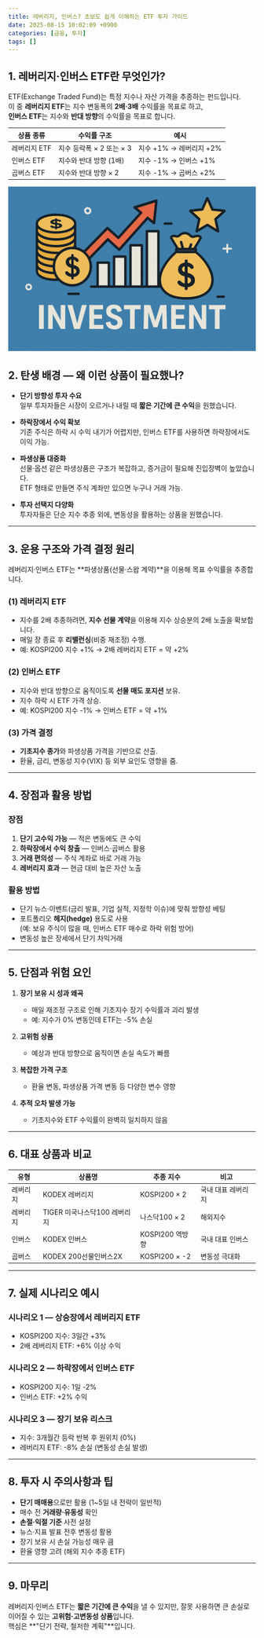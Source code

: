```yaml
---
title: 레버리지, 인버스? 초보도 쉽게 이해하는 ETF 투자 가이드
date: 2025-08-15 10:02:09 +0900
categories: [금융, 투자]
tags: []
---
```


## 1. 레버리지·인버스 ETF란 무엇인가?

ETF(Exchange Traded Fund)는 특정 지수나 자산 가격을 추종하는 펀드입니다.  
이 중 **레버리지 ETF**는 지수 변동폭의 **2배·3배** 수익률을 목표로 하고,  
**인버스 ETF**는 지수와 **반대 방향**의 수익률을 목표로 합니다.

| 상품 종류 | 수익률 구조 | 예시 |
|-----------|-------------|------|
| 레버리지 ETF | 지수 등락폭 × 2 또는 × 3 | 지수 +1% → 레버리지 +2% |
| 인버스 ETF | 지수와 반대 방향 (1배) | 지수 -1% → 인버스 +1% |
| 곱버스 ETF | 지수와 반대 방향 × 2 | 지수 -1% → 곱버스 +2% |

![투자](assets/img/normal/investment.png)

## 2. 탄생 배경 — 왜 이런 상품이 필요했나?

- **단기 방향성 투자 수요**  
  일부 투자자들은 시장이 오르거나 내릴 때 **짧은 기간에 큰 수익**을 원했습니다.
  
- **하락장에서 수익 확보**  
  기존 주식은 하락 시 수익 내기가 어렵지만, 인버스 ETF를 사용하면 하락장에서도 이익 가능.
  
- **파생상품 대중화**  
  선물·옵션 같은 파생상품은 구조가 복잡하고, 증거금이 필요해 진입장벽이 높았습니다.  
  ETF 형태로 만들면 주식 계좌만 있으면 누구나 거래 가능.

- **투자 선택지 다양화**  
  투자자들은 단순 지수 추종 외에, 변동성을 활용하는 상품을 원했습니다.

---

## 3. 운용 구조와 가격 결정 원리

레버리지·인버스 ETF는 **파생상품(선물·스왑 계약)**을 이용해 목표 수익률을 추종합니다.

### (1) 레버리지 ETF
- 지수를 2배 추종하려면, **지수 선물 계약**을 이용해 지수 상승분의 2배 노출을 확보합니다.
- 매일 장 종료 후 **리밸런싱**(비중 재조정) 수행.
- 예: KOSPI200 지수 +1% → 2배 레버리지 ETF = 약 +2%

### (2) 인버스 ETF
- 지수와 반대 방향으로 움직이도록 **선물 매도 포지션** 보유.
- 지수 하락 시 ETF 가격 상승.
- 예: KOSPI200 지수 -1% → 인버스 ETF = 약 +1%

### (3) 가격 결정
- **기초지수 종가**와 파생상품 가격을 기반으로 산출.
- 환율, 금리, 변동성 지수(VIX) 등 외부 요인도 영향을 줌.

---

## 4. 장점과 활용 방법

### 장점
1. **단기 고수익 가능** — 적은 변동에도 큰 수익
2. **하락장에서 수익 창출** — 인버스·곱버스 활용
3. **거래 편의성** — 주식 계좌로 바로 거래 가능
4. **레버리지 효과** — 현금 대비 높은 자산 노출

### 활용 방법
- 단기 뉴스·이벤트(금리 발표, 기업 실적, 지정학 이슈)에 맞춰 방향성 베팅
- 포트폴리오 **헤지(hedge)** 용도로 사용  
  (예: 보유 주식이 많을 때, 인버스 ETF 매수로 하락 위험 방어)
- 변동성 높은 장세에서 단기 차익거래

---

## 5. 단점과 위험 요인

1. **장기 보유 시 성과 왜곡**  
   - 매일 재조정 구조로 인해 기초지수 장기 수익률과 괴리 발생
   - 예: 지수가 0% 변동인데 ETF는 -5% 손실

2. **고위험 상품**  
   - 예상과 반대 방향으로 움직이면 손실 속도가 빠름

3. **복잡한 가격 구조**  
   - 환율 변동, 파생상품 가격 변동 등 다양한 변수 영향

4. **추적 오차 발생 가능**  
   - 기초지수와 ETF 수익률이 완벽히 일치하지 않음

---

## 6. 대표 상품과 비교

| 유형 | 상품명 | 추종 지수 | 비고 |
|------|--------|-----------|------|
| 레버리지 | KODEX 레버리지 | KOSPI200 × 2 | 국내 대표 레버리지 |
| 레버리지 | TIGER 미국나스닥100 레버리지 | 나스닥100 × 2 | 해외지수 |
| 인버스 | KODEX 인버스 | KOSPI200 역방향 | 국내 대표 인버스 |
| 곱버스 | KODEX 200선물인버스2X | KOSPI200 × -2 | 변동성 극대화 |

---

## 7. 실제 시나리오 예시

### 시나리오 1 — 상승장에서 레버리지 ETF
- KOSPI200 지수: 3일간 +3%
- 2배 레버리지 ETF: +6% 이상 수익

### 시나리오 2 — 하락장에서 인버스 ETF
- KOSPI200 지수: 1일 -2%
- 인버스 ETF: +2% 수익

### 시나리오 3 — 장기 보유 리스크
- 지수: 3개월간 등락 반복 후 원위치 (0%)
- 레버리지 ETF: -8% 손실 (변동성 손실 발생)

---

## 8. 투자 시 주의사항과 팁

- **단기 매매용**으로만 활용 (1~5일 내 전략이 일반적)
- 매수 전 **거래량·유동성** 확인
- **손절·익절 기준** 사전 설정
- 뉴스·지표 발표 전후 변동성 활용
- 장기 보유 시 손실 가능성 매우 큼
- 환율 영향 고려 (해외 지수 추종 ETF)

---

## 9. 마무리

레버리지·인버스 ETF는 **짧은 기간에 큰 수익**을 낼 수 있지만, 잘못 사용하면 큰 손실로 이어질 수 있는 **고위험·고변동성 상품**입니다.  
핵심은 **"단기 전략, 철저한 계획"**입니다.

